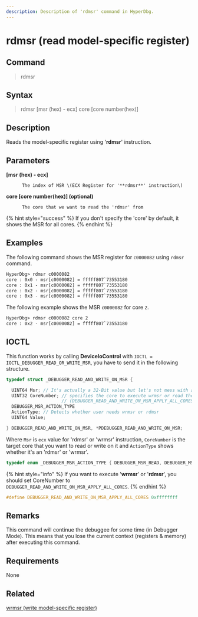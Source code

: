 ```yaml
---
description: Description of 'rdmsr' command in HyperDbg.
---
```


# rdmsr \(read model-specific register\)

## Command

> rdmsr

## Syntax

> rdmsr \[msr \(hex\) - ecx\] core \[core number\(hex\)\]

## Description

Reads the model-specific register using '**rdmsr**' instruction.

## Parameters

**\[msr \(hex\) - ecx\]**

```text
      The index of MSR \(ECX Register for '**rdmsr**' instruction\)
```

**core \[core number\(hex\)\] \(optional\)**

```text
      The core that we want to read the 'rdmsr' from
```

{% hint style="success" %}
If you don't specify the 'core' by default, it shows the MSR for all cores.
{% endhint %}

## Examples

The following command shows the MSR register for `c0000082` using `rdmsr` command.

```diff
HyperDbg> rdmsr c0000082
core : 0x0 - msr[c0000082] = fffff807`73553180
core : 0x1 - msr[c0000082] = fffff807`73553180
core : 0x2 - msr[c0000082] = fffff807`73553180
core : 0x3 - msr[c0000082] = fffff807`73553180
```

The following example shows the MSR `c0000082` for core `2`.

```diff
HyperDbg> rdmsr c0000082 core 2
core : 0x2 - msr[c0000082] = fffff807`73553180
```

## IOCTL

This function works by calling **DeviceIoControl** with `IOCTL = IOCTL_DEBUGGER_READ_OR_WRITE_MSR`, you have to send it in the following structure.

```c
typedef struct _DEBUGGER_READ_AND_WRITE_ON_MSR {

  UINT64 Msr; // It's actually a 32-Bit value but let's not mess with a register
  UINT32 CoreNumber; // specifies the core to execute wrmsr or read the msr
                     // (DEBUGGER_READ_AND_WRITE_ON_MSR_APPLY_ALL_CORES mean all the cores)
  DEBUGGER_MSR_ACTION_TYPE
  ActionType; // Detects whether user needs wrmsr or rdmsr
  UINT64 Value;

} DEBUGGER_READ_AND_WRITE_ON_MSR, *PDEBUGGER_READ_AND_WRITE_ON_MSR;
```

Where `Msr` is `ecx` value for 'rdmsr' or 'wrmsr' instruction, `CoreNumber` is the target core that you want to read or write on it and `ActionType` shows whether it's an 'rdmsr' or 'wrmsr'.

```c
typedef enum _DEBUGGER_MSR_ACTION_TYPE { DEBUGGER_MSR_READ, DEBUGGER_MSR_WRITE } DEBUGGER_MSR_ACTION_TYPE;
```

{% hint style="info" %}
If you want to execute '**wrmsr**' or '**rdmsr**', you should set CoreNumber to `DEBUGGER_READ_AND_WRITE_ON_MSR_APPLY_ALL_CORES`.
{% endhint %}

```c
#define DEBUGGER_READ_AND_WRITE_ON_MSR_APPLY_ALL_CORES 0xffffffff
```

## **Remarks**

This command will continue the debuggee for some time \(in Debugger Mode\). This means that you lose the current context \(registers & memory\) after executing this command.

## Requirements

None

## Related

[wrmsr \(write model-specific register\)](https://docs.hyperdbg.org/commands/debugging-commands/wrmsr)

